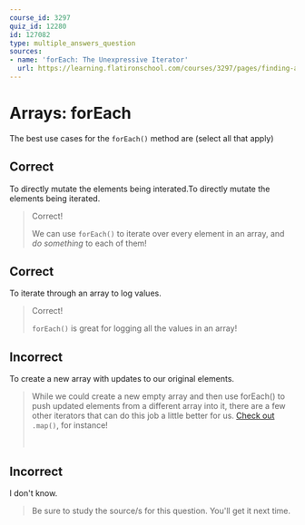 ```yaml
---
course_id: 3297
quiz_id: 12280
id: 127082
type: multiple_answers_question
sources:
- name: 'forEach: The Unexpressive Iterator'
  url: https://learning.flatironschool.com/courses/3297/pages/finding-array-elements?module_item_id=143583https://learning.flatironschool.com/courses/3297/pages/finding-array-elements?module_item_id=143583https://learning.flatironschool.com/courses/3297/pages/finding-array-elements?module_item_id=143583
---
```


# Arrays: forEach

The best use cases for the `forEach()` method are (select all that apply)

## Correct

To directly mutate the elements being interated.To directly mutate the elements
being iterated.

> Correct!
> 
> We can use `forEach()` to iterate over every element in an array, and _do
> something_ to each of them!

## Correct

To iterate through an array to log values.

> Correct!
> 
> `forEach()` is great for logging all the values in an array!

## Incorrect

To create a new array with updates to our original elements.

> While we could create a new empty array and then use forEach() to push updated
> elements from a different array into it, there are a few other iterators that
> can do this job a little better for us. [Check out
> ](https://learning.flatironschool.com/courses/3297/pages/mapping-arrays?module_item_id=143585)`.map()`,
> for instance!
> 
> &nbsp;

## Incorrect

I don't know.

> Be sure to study the source/s for this question. You'll get it next time.
